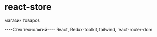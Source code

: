 # react-store

магазин товаров

----Стек технологий----
React, Redux-toolkit, tailwind, react-router-dom
